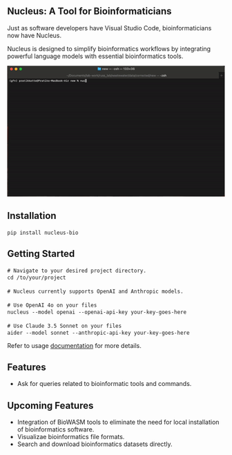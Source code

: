 ## Nucleus: A Tool for Bioinformaticians

Just as software developers have Visual Studio Code, bioinformaticians now have Nucleus.

Nucleus is designed to simplify bioinformatics workflows by integrating powerful language models with essential bioinformatics tools. 

![Descriptive Alt Text](assets/demo.gif)

## Installation
```
pip install nucleus-bio
```

## Getting Started

```
# Navigate to your desired project directory. 
cd /to/your/project

# Nucleus currently supports OpenAI and Anthropic models.

# Use OpenAI 4o on your files
nucleus --model openai --openai-api-key your-key-goes-here

# Use Claude 3.5 Sonnet on your files
aider --model sonnet --anthropic-api-key your-key-goes-here
```

Refer to usage [documentation](https://pratikkatte.github.io/nucleus-bio/docs/usage) for more details.

## Features
- Ask for queries related to bioinformatic tools and commands. 

## Upcoming Features
- Integration of BioWASM tools to eliminate the need for local installation of bioinformatics software.
- Visualizae bioinformatics file formats.
- Search and download bioinformatics datasets directly.

<!-- ## Kind words from users -->

